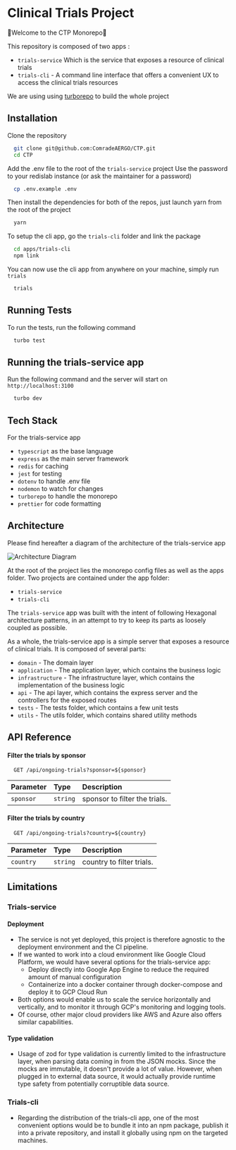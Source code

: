 
# Clinical Trials Project

💈Welcome to the CTP Monorepo💈

This repository is composed of two apps :
- `trials-service` Which is the service that exposes a resource of clinical trials
- `trials-cli` - A command line interface that offers a convenient UX to access the clinical trials resources

We are using using [turborepo](https://turbo.build/repo/docs) to build the whole project

## Installation

Clone the repository

```bash
  git clone git@github.com:ComradeAERGO/CTP.git
  cd CTP
```

Add the .env file to the root of the `trials-service` project
Use the password to your redislab instance (or ask the maintainer for a password)

```bash
  cp .env.example .env
```

Then install the dependencies for both of the repos, just launch yarn from the root of the project

```bash
  yarn 
```

To setup the cli app, go the `trials-cli` folder and link the package

```bash
  cd apps/trials-cli
  npm link
```

You can now use the cli app from anywhere on your machine, simply run `trials`

```bash
  trials
```
## Running Tests

To run the tests, run the following command

```bash
  turbo test
```

## Running the trials-service app

Run the following command and the server will start on `http://localhost:3100`
```bash
  turbo dev
```

## Tech Stack

For the trials-service app
- `typescript` as the base language
- `express` as the main server framework
- `redis` for caching
- `jest` for testing
- `dotenv` to handle .env file
- `nodemon` to watch for changes
- `turborepo` to handle the monorepo
- `prettier` for code formatting

## Architecture

Please find hereafter a diagram of the architecture of the trials-service app

![Architecture Diagram](https://aerg.infura-ipfs.io/ipfs/Qmd7R4ZvQU1jDrti2cXg68cYrKgspN2U26Yk3jw5EVto4f)

At the root of the project lies the monorepo config files as well as the apps folder.
Two projects are contained under the app folder:
- `trials-service`
- `trials-cli`

The `trials-service` app was built with the intent of following Hexagonal architecture patterns, in an attempt to try to keep its parts as loosely coupled as possible.

As a whole, the trials-service app is a simple server that exposes a resource of clinical trials. It is composed of several parts:
- `domain` - The domain layer
- `application` - The application layer, which contains the business logic
- `infrastructure` - The infrastructure layer, which contains the implementation of the business logic
- `api` - The api layer, which contains the express server and the controllers for the exposed routes
- `tests` - The tests folder, which contains a few unit tests
- `utils` - The utils folder, which contains shared utility methods


## API Reference

#### Filter the trials by sponsor

```http
  GET /api/ongoing-trials?sponsor=${sponsor}
```

| Parameter | Type     | Description                       |
| :-------- | :------- | :-------------------------------- |
| `sponsor` | `string` | sponsor to filter the trials.     |

#### Filter the trials by country

```http
  GET /api/ongoing-trials?country=${country}
```

| Parameter | Type     | Description                       |
| :-------- | :------- | :-------------------------------- |
| `country` | `string` | country to filter trials.         |


## Limitations

### Trials-service

#### Deployment
- The service is not yet deployed, this project is therefore agnostic to the deployment environment and the CI pipeline.
- If we wanted to work into a cloud environment like Google Cloud Platform, we would have several options for the trials-service app:
  - Deploy directly into Google App Engine to reduce the required amount of manual configuration
  - Containerize into a docker container through docker-compose and deploy it to GCP Cloud Run
- Both options would enable us to scale the service horizontally and vertically, and to monitor it through GCP's monitoring and logging tools.
- Of course, other major cloud providers like AWS and Azure also offers similar capabilities.

#### Type validation
- Usage of zod for type validation is currently limited to the infrastructure layer, when parsing data coming in from the JSON mocks. Since the mocks are immutable, it doesn't provide a lot of value. However, when plugged in to external data source, it would actually provide runtime type safety from potentially corruptible data source.

### Trials-cli
- Regarding the distribution of the trials-cli app, one of the most convenient options would be to bundle it into an npm package, publish it into a private repository, and install it globally using npm on the targeted machines.

